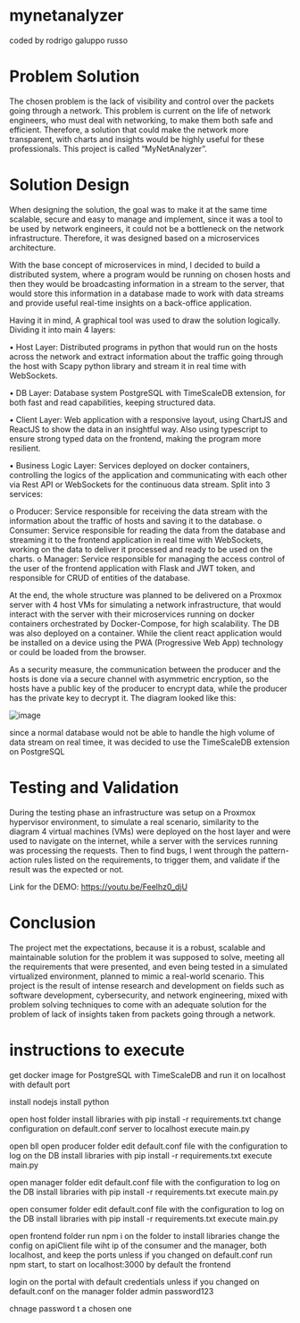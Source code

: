 # mynetanalyzer

coded by rodrigo galuppo russo

# Problem Solution 
The chosen problem is the lack of visibility and control over the packets going through a network. This problem is current on the life of network engineers, who must deal with networking, to make them both safe and efficient. Therefore, a solution that could make the network more transparent, with charts and insights would be highly useful for these professionals. This project is called “MyNetAnalyzer”.

# Solution Design
When designing the solution, the goal was to make it at the same time scalable, secure and easy to manage and implement, since it was a tool to be used by network engineers, it could not be a bottleneck on the network infrastructure. Therefore, it was designed based on a microservices architecture. 

With the base concept of microservices in mind, I decided to build a distributed system, where a program would be running on chosen hosts and then they would be broadcasting information in a stream to the server, that would store this information in a database made to work with data streams and provide useful real-time insights on a back-office application.



Having it in mind, A graphical tool was used to draw the solution logically. Dividing it into main 4 layers:

•	Host Layer: Distributed programs in python that would run on the hosts across the network and extract information about the traffic going through the host with Scapy python library and stream it in real time with WebSockets.

•	DB Layer: Database system PostgreSQL with TimeScaleDB extension, for both fast and read capabilities, keeping structured data.


•	Client Layer: Web application with a responsive layout, using ChartJS and ReactJS to show the data in an insightful way. Also using typescript to ensure strong typed data on the frontend, making the program more resilient.

•	Business Logic Layer: Services deployed on docker containers, controlling the logics of the application and communicating with each other via Rest API or WebSockets for the continuous data stream.
	Split into 3 services:
		
o	Producer: Service responsible for receiving the data stream with the information about the traffic of hosts and saving it to the database.
o	Consumer: Service responsible for reading the data from the database and streaming it to the frontend application in real time with WebSockets, working on the data to deliver it processed and ready to be used on the charts.
o	Manager: Service responsible for managing the access control of the user of the frontend application with Flask and JWT token, and responsible for CRUD of entities of the database.



At the end, the whole structure was planned to be delivered on a Proxmox server with 4 host VMs for simulating a network infrastructure, that would interact with the server with their microservices running on docker containers orchestrated by Docker-Compose, for high scalability. The DB was also deployed on a container. While the client react application would be installed on a device using the PWA (Progressive Web App) technology or could be loaded from the browser.


As a security measure, the communication between the producer and the hosts is done via a secure channel with asymmetric encryption, so the hosts have a public key of the producer to encrypt data, while the producer has the private key to decrypt it.
The diagram looked like this:

![image](https://github.com/user-attachments/assets/bb518fe5-0f89-4d51-85f1-647417cb499d)

since a normal database would not be able to handle the high volume of data stream on real timee, it was decided to use the TimeScaleDB extension on PostgreSQL 

# Testing and Validation
During the testing phase an infrastructure was setup on a Proxmox hypervisor environment, to simulate a real scenario, similarity to the diagram 4 virtual machines (VMs) were deployed on the host layer and were used to navigate on the internet, while a server with the services running was processing the requests. Then to find bugs, I went through the pattern-action rules listed on the requirements, to trigger them, and validate if the result was the expected or not.

Link for the DEMO:
https://youtu.be/Feelhz0_djU

# Conclusion
The project met the expectations, because it is a robust, scalable and maintainable solution for the problem it was supposed to solve, meeting all the requirements that were presented, and even being tested in a simulated virtualized environment, planned to mimic a real-world scenario. This project is the result of intense research and development on fields such as software development, cybersecurity, and network engineering, mixed with problem solving techniques to come with an adequate solution for the problem of lack of insights taken from packets going through a network.


# instructions to execute

get docker image for PostgreSQL with TimeScaleDB and run it on localhost with default port

install nodejs
install python

open host folder 
install libraries with pip install -r requirements.txt
change configuration on default.conf server to localhost
execute main.py

open bll
open producer folder
edit default.conf file with the configuration to log on the DB
install libraries with pip install -r requirements.txt
execute main.py

open manager folder
edit default.conf file with the configuration to log on the DB
install libraries with pip install -r requirements.txt
execute main.py

open consumer folder
edit default.conf file with the configuration to log on the DB
install libraries with pip install -r requirements.txt
execute main.py

open frontend folder
run npm i on the folder to install libraries
change the config on apiClient file wiht ip of the consumer and the manager, both localhost, and keep the ports unless if you changed on default.conf
run npm start, to start on localhost:3000 by default the frontend

login on the portal with default credentials unless if you changed on default.conf on the manager folder
admin
password123

chnage password t a chosen one
	
